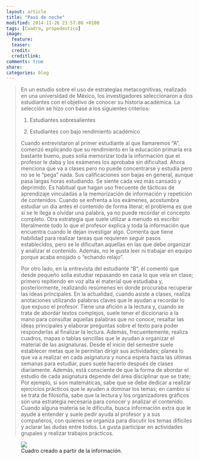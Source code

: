```yaml
---
layout: article
title: "Pasó de noche"
modified: 2014-11-26 23:57:08 +0100
tags: [Cuadro, propedeutico]
image:
  feature: 
  teaser: 
  credit: 
  creditlink: 
comments: true
share: 
categories: blog
---
```


> En un estudio sobre el uso de estrategias metacognitivas, realizado en una universidad de México, los investigadores seleccionaron a dos estudiantes con el objetivo de conocer su historia académica. La selección se hizo con base a los siguientes criterios: 
>
> 1. Estudiantes sobresalientes
>
> 2. Estudiantes con bajo rendimiento académico
>
> Cuando entrevistaron al primer estudiante al que llamaremos “A”, comenzó explicando que su rendimiento en la educación primaria era bastante bueno, pues solía memorizar toda la información que el profesor le daba y los exámenes los aprobaba sin dificultad. Ahora menciona que va a clases pero no puede concentrarse y estudia pero no se le “pega” nada. Sus calificaciones son bajas en general, aunque pasa largas horas estudiando. Se siente cada vez más cansado y deprimido. Es habitual que hagan uso frecuente de tácticas de aprendizaje vinculadas a la memorización de información y repetición de contenidos. Cuando se enfrenta a los exámenes, acostumbra estudiar un día antes el contenido de forma literal; el problema es que si se le llega a olvidar una palabra, ya no puede recordar el concepto completo. Otra estrategia que suele utilizar a menudo es escribir literalmente todo lo que el profesor explica y toda la información que encuentra cuando le dejan investigar algo. Comenta que tiene habilidad para realizar tareas que requieren seguir pasos establecidos, pero se le dificultan aquellas en las que debe organizar y analizar el contenido. Además, no le gusta leer ni trabajar en equipo porque acaba enojado o “echando relajo”.
>
> Por otro lado, en la entrevista del estudiante “B”, él comentó que desde pequeño solía estudiar repasando en casa lo que veía en clase; primero repitiendo en voz alta el material que estudiaba y, posteriormente, realizando resúmenes en donde procuraba recuperar las ideas principales. En la actualidad, cuando asiste a clases, realiza anotaciones utilizando palabras claves que le ayudan a recordar lo que expuso el profesor. Tiene una afición a la lectura y, cuando se trata de abordar textos complejos, suele tener el diccionario a la mano para consultar aquellas palabras que no conoce, resaltar las ideas principales y elaborar preguntas sobre el texto para poder responderlas al finalizar la lectura. Además, frecuentemente, realiza cuadros, mapas o tablas sencillas que le ayudan a organizar el material de las asignaturas. Desde el inicio del semestre suele establecer metas que le permitan dirigir sus actividades; planea lo que va a realizar en cada asignatura y nunca espera hasta las últimas semanas para estudiar, pues suele hacerlo después de clases diariamente. Además, está consciente de que la forma de abordar el estudio de cada asignatura depende del área disciplinar que se trate; Por ejemplo, si son matemáticas, sabe que se debe dedicar a realizar ejercicios prácticos que le ayuden a dominar los temas; en cambio si se trata de filosofía, sabe que la lectura y los organizadores gráficos son una estrategia necesaria para conocer y analizar el contenido. Cuando alguna materia se le dificulta, busca información extra que le ayude a entender y suele pedir ayuda al profesor y a sus compañeros, con quienes se organiza para discutir los temas difíciles y aclarar las dudas entre todos. Le gusta participar en actividades grupales y realizar trabajos prácticos.

<figure>
  <a href="{{ site.url }}/images/paso_de_noche.jpg"><img src="{{ site.url }}/images/paso_de_noche.jpg"></a>
  <figcaption>Cuadro creado a partir de la información.</figcaption>
</figure>